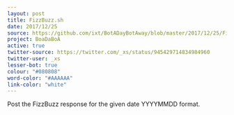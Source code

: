 ```yaml
---
layout: post
title: FizzBuzz.sh
date: 2017/12/25
source: https://github.com/ixt/BotADayBotAway/blob/master/2017/12/25/FizzBuzz.sh
project: BoaDaBoA
active: true
twitter-source: https://twitter.com/_xs/status/945429714834984960
twitter-user: _xs
lesser-bot: true
colour: "#080808"
word-color: "#AAAAAA"
link-color: "white"
---
```

 

Post the FizzBuzz response for the given date YYYYMMDD format. 
